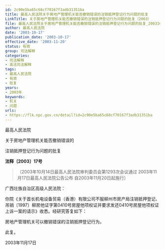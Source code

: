 ```yaml
---
id: 2c90e5ba65c68cf70167f3adb31351ba
title: 最高人民法院关于房地产管理机关能否撤销错误的注销抵押登记行为问题的批复
LinkTitle: 关于房地产管理机关能否撤销错误的注销抵押登记行为问题的批复（2003）
file: 最高人民法院关于房地产管理机关能否撤销错误的注销抵押登记行为问题的批复_20031017_2c90e5ba65c68cf70167f3adb31351ba.docx
author: 最高人民法院
date: '2003-10-17'
publication_date: '2003-10-17'
effective_date: '2003-11-20'
status: 有效
group: 司法解释
categories:
- 司法解释
- 高法司法解释
tags:
- 最高人民法院
- 有效
- 批复
years:
- 2003年
keywords:
- 机关
- 问题
urls:
- https://flk.npc.gov.cn/detail?id=2c90e5ba65c68cf70167f3adb31351ba
---
```


最高人民法院

关于房地产管理机关能否撤销错误的

注销抵押登记行为问题的批复

**法释〔2003〕17号**

> （2003年10月14日最高人民法院审判委员会第1293次会议通过 2003年11月17日最高人民法院公告公布 自2003年11月20日起施行）

广西壮族自治区高级人民法院：

你院《关于首长机电设备贸易（香港）有限公司不服柳州市房产局注销抵押登记、吊销〔1997〕柳房他证字第0410号房屋他项权证并要求发还0410号房屋他项权证上诉一案的请示》收悉。经研究答复如下：

房地产管理机关可以撤销错误的注销抵押登记行为。

此复。

2003年11月17日
